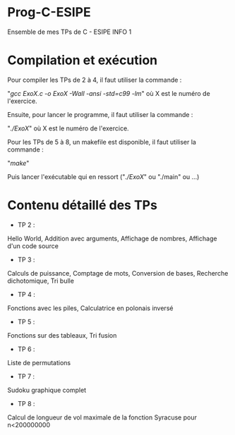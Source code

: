 # Prog-C-ESIPE
Ensemble de mes TPs de C - ESIPE INFO 1

# Compilation et exécution

Pour compiler les TPs de 2 à 4, il faut utiliser la commande :

"*gcc ExoX.c -o ExoX -Wall -ansi -std=c99 -lm*" où X est le numéro de l'exercice.

Ensuite, pour lancer le programme, il faut utiliser la commande :

"*./ExoX*" où X est le numéro de l'exercice.

Pour les TPs de 5 à 8, un makefile est disponible, il faut utiliser la commande :

"*make*"

Puis lancer l'exécutable qui en ressort ("*./ExoX*" ou "./main" ou ...)

# Contenu détaillé des TPs

- TP 2 :

Hello World, Addition avec arguments, Affichage de nombres, Affichage d'un code source

- TP 3 :

Calculs de puissance, Comptage de mots, Conversion de bases, Recherche dichotomique, Tri bulle

- TP 4 :

Fonctions avec les piles, Calculatrice en polonais inversé

- TP 5 :

Fonctions sur des tableaux, Tri fusion

- TP 6 :

Liste de permutations

- TP 7 :

Sudoku graphique complet

- TP 8 :

Calcul de longueur de vol maximale de la fonction Syracuse pour n<200000000
